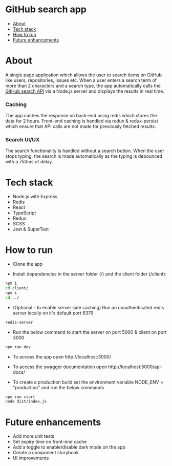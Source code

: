 # GitHub search app

- [About](#about)
- [Tech stack](#tech-stack)
- [How to run](#how-to-run)
- [Future enhancements](#future-enhancements)

# About

A single page application which allows the user to search items on GitHub like users, repositories, issues etc. When a user enters a search term of more than 2
characters and a search type, the app automatically calls the [GitHub search API](https://docs.github.com/en/rest/reference/search) via a Node.js server and
displays the results in real time.

### Caching

The app caches the response on back-end using redis which stores the data for 2 hours. Front-end caching is handled via redux & redux-persist which ensure that
API calls are not made for previously fetched results.

### Search UI/UX

The search functionality is handled without a search button. When the user stops typing, the search is made automatically as the typing is debounced with a 750ms of delay.

# Tech stack

- Node.js with Express
- Redis
- React
- TypeScript
- Redux
- SCSS
- Jest & SuperTest

# How to run

- Clone the app

- Install dependencies in the server folder (/) and the client folder (/client):

```sh
npm i
cd client/
npm i
cd ../
```

- (Optional - to enable server side caching) Run an unauthenticated redis server locally on it's default port 6379

```sh
redis-server
```

- Run the below command to start the server on port 5000 & client on port 3000

```sh
npm run dev
```

- To access the app open http://localhost:3000/

- To access the swagger documentation open http://localhost:5000/api-docs/

- To create a production build set the environment variable NODE_ENV = "production" and run the below commands

```sh
npm run start
node dist/index.js
```

# Future enhancements

- Add more unit tests
- Set expiry time on front-end cache
- Add a toggle to enable/disable dark mode on the app
- Create a component storybook
- UI improvements
